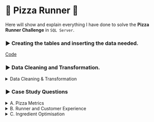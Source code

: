 
# :pizza: Pizza Runner :pizza:
Here will show and explain everything I have done to solve the **Pizza Runner Challenge** in `SQL Server`.

### :arrow_forward: Creating the tables and inserting the data needed.
[Code](https://www.db-fiddle.com/f/7VcQKQwsS3CTkGRFG7vu98/65)

### :arrow_forward: Data Cleaning and Transformation.

<details>
<summary>Data Cleaning & Transformation</summary>
	
After viewing each table, I noticed some data irregularity in the `customer_orders` and `runner_orders` tables.

`customer_orders`

**Before:**

![image](https://github.com/kleamertiri/8-Week-SQL-Challenge/assets/105167291/f9799e70-bdef-40b4-b6f7-9ef33af96337)


I noticed in the `exclusions` and `extras` columns that different cells have no values and they are represented in a inconsistent manner. 
Some of the cells are empty, **null** as a string or **NULL** data type. There is needed to represent this cells in the some way, 
because they can cause errors when they will be used in analysing the data. Since the data type of both columns is **VARCHAR**, the empty values will be presented as empty strings.
```sql
DROP TABLE IF EXISTS #TEMP_customer_orders;
SELECT order_id, customer_id, pizza_id, 
CASE
	WHEN exclusions = 'null' OR exclusions IS NULL THEN ''
	ELSE exclusions
	END AS exclusions,
CASE
	WHEN extras = 'null' OR extras IS NULL THEN ''
	ELSE extras
	END AS extras,
order_time
INTO #TEMP_customer_orders
FROM customer_orders;
```

I created a temporary table (`#TEMP_customer_orders`), where all the empty values in both columns are substituted with empty strings. All the data cleaning and transformation are done
in the temp table, leaving the existing table untouched for reference and going back if is needed.

**After:**

![image](https://github.com/kleamertiri/8-Week-SQL-Challenge/assets/105167291/da5469a2-4f30-437b-829c-e03c6883dedc)



`runner_orders`

**Before:**

![image](https://github.com/kleamertiri/8-Week-SQL-Challenge/assets/105167291/d4513823-9b99-4ac2-8dc6-39abd145146a)

In this table, there are some incosistent data.
- `pickup_time`, the empty values are presented with **null** as a string
- `distance` , in some cells the numbers are associated with *km* while in other cells, there is just numbers
- `duration`, the time is presented with numbers associated with *mins*, *minute*, *minutes* or just the number
- `cancellation`, some cells are blank, **null** string or **NULL** data type

```sql
DROP TABLE IF EXISTS #TEMP_runners_orders;
SELECT order_id, runner_id, 
CASE 
	WHEN pickup_time IS NULL OR pickup_time = 'null' THEN ''
	ELSE pickup_time
	END AS pickup_time,
CASE
	WHEN distance = 'null' THEN ''
	WHEN distance LIKE '%km' THEN TRIM('km' FROM distance)
	ELSE distance
	END AS distance,
CASE
	WHEN duration LIKE '%mins' THEN TRIM('mins' FROM duration)
	WHEN duration LIKE '%minutes' THEN TRIM('minutes' FROM duration)
	WHEN duration LIKE '%minute' THEN TRIM('minute' FROM duration)
	WHEN duration = 'null' THEN ''
	ELSE duration
	END AS duration,
CASE
	WHEN cancellation IS NULL OR cancellation = 'null' THEN ''
	ELSE cancellation
	END AS cancellation
INTO #TEMP_runners_orders
FROM runner_orders;
```

I created a temporary table (`#TEMP_runners_orders`) where:
- in the `pickup_time` column, converted the **null** cells to blank cells
- in the `distance` column, removed the *km* and converted the **null** cells to blank cells
- in the `duration` column, removed *mins*, *minute*, *minutes* and converted the **null** cells to blank cells
- in the `cancellation` column, converted the **null** and **NULL** to blank cells

Also, some columns have the wrong data type and I changed it, since it might cause problems later
```sql
ALTER TABLE #TEMP_runners_orders
ALTER COLUMN duration INT;

ALTER TABLE #TEMP_runners_orders
ALTER COLUMN distance FLOAT;
```

For the `pickup_time` column, I removed the time from the datetime data type.
```sql
UPDATE #TEMP_runners_orders
SET pickup_timE = SUBSTRING(pickup_time, 1, 10)
```

**After:**

![image](https://github.com/kleamertiri/8-Week-SQL-Challenge/assets/105167291/ce9c6166-376d-48f1-8846-b395fbc6b3a6)


</details>

### :arrow_forward: Case Study Questions
<details>
<summary>A. Pizza Metrics</summary> 
	<hr/>
1- How many pizzas were ordered?

```sql
SELECT COUNT(*) AS pizza_ordered
FROM customer_orders;

```
![image](https://github.com/kleamertiri/8-Week-SQL-Challenge/assets/105167291/cb8692b8-ced5-4d86-8558-5506087657ef)

Using the aggregate function `COUNT()` to find the total number of pizzas ordered.

- The total number of pizzas ordered is 14
<hr/>
2- How many unique customer orders were made?
```sql
SELECT COUNT(DISTINCT order_id) AS unique_customers_orders
FROM customer_orders;
```

![image](https://github.com/kleamertiri/8-Week-SQL-Challenge/assets/105167291/25f47fe6-31da-4ca1-966b-a614b710e5c0)

Using the aggregate function `COUNT()` to find the total number and `DISTINCT` to get the unique values.

- The total number of unique orders is 10
<hr/>
3- How many successful orders were delivered by each runner?

```sql
SELECT COUNT(DISTINCT c.order_id) AS orders_delivered, r.runner_id AS runner
FROM #TEMP_customer_orders AS c
INNER JOIN #TEMP_runners_orders AS r
ON c.order_id = r.order_id
WHERE r.cancellation = ''
GROUP BY r.runner_id;
```
**Steps:**
- Creating a `JOIN` between `#TEMP_customer_orders` and `#TEMP_runners_order`
- Getting the data where the `cancellation` column has no value(the delivery has been successful)
- Grouping the data by `runner_id`
- Getting the `runner_id` and the sum of the unique orders(using `COUNT()` and `DISTINCT`)

![image](https://github.com/kleamertiri/8-Week-SQL-Challenge/assets/105167291/c47c5e3e-843d-4dc9-8188-b691fc6ea426)

- Runner 1 has delivered successfully 4 orders
- Runner 2 has delivered successfully 3 orders
- Runner 3 has delivered successfully 1 order
<hr/>
4- How many of each type of pizza was delivered?

*Note!* Change the datatype of `pizza_column` from **TEXT** to **VARCHAR()**, to avoid the error

```sql
ALTER TABLE pizza_names
ALTER COLUMN pizza_name VARCHAR(70);
```

```sql
SELECT pizza_name, COUNT(c.pizza_id) AS number_of_pizza
FROM #TEMP_customer_orders AS c
INNER JOIN #TEMP_runners_orders AS r
ON c.order_id = r.order_id
INNER JOIN pizza_names AS p
ON c.pizza_id = p.pizza_id
WHERE r.cancellation = ''
GROUP BY pizza_name;
```

**Steps:**
- Creating a `INNER JOIN` between `#TEMP_customer_orders`, `#TEMP_runners_order` and `pizza_names`
- Getting the data where the `cancellation` column has no value(the delivery has been successful)
- Grouping the data by `pizza_name`
- Getting the `pizza_name` and the number of each *(using `COUNT()`)* that has been delivered successfully.
  

![image](https://github.com/kleamertiri/8-Week-SQL-Challenge/assets/105167291/60799f4a-d086-432e-9e8b-94e0844c777a)

- It has been delivered 9 Meatlovers
- It has been delivered 3 Vegetarian

<hr/>
5- How many Vegetarian and Meatlovers were ordered by each customer?

```sql
SELECT  c.customer_id, p.pizza_name, COUNT(c.pizza_id) AS pizza_nr
FROM #TEMP_customer_orders AS c
INNER JOIN pizza_names AS p
ON c.pizza_id = p.pizza_id
GROUP BY c.customer_id, p.pizza_name
ORDER BY c.customer_id;
```

**Steps:**
- Creating a `INNER JOIN` between `#TEMP_customer_orders` and `pizza_names`
- Grouping the data by `pizza_name` and `customer_id`
- Getting `customer_id`, `pizza_name` and the number of pizzas ordered by each customer for each kind of *(COUNT(pizza_id))*

![image](https://github.com/kleamertiri/8-Week-SQL-Challenge/assets/105167291/f9dc777c-bdd0-454b-a86c-87d6cbcb7fb2)

- Customer 101 ordered 2 Meatlovers and 1 Vegetarian
- Customer 102 ordered 2 Meatlovers and 1 Vegetarian
- Customer 103 ordered 3 Meatlovers and 1 Vegetarian
- Customer 104 ordered 3 Meatlovers
- Customer 105 ordered 1 Vegetarian
<hr/>
6- What was the maximum number of pizzas delivered in a single order?

```sql
WITH pizza_count_cte AS
(
  SELECT 
    c.order_id, 
    COUNT(c.pizza_id) AS pizza_per_order
  FROM #TEMP_customer_orders AS c
  JOIN #TEMP_runners_orders AS r
    ON c.order_id = r.order_id
  WHERE r.cancellation = ''
  GROUP BY c.order_id
)

SELECT 
  MAX(pizza_per_order) AS pizza_count
FROM pizza_count_cte;
```

**Steps:**
- Creating a CTE Table, where get the number of pizzas per order
- Using the aggregate function `MAX()` to get the maximum number of pizzas delivered in a single order

![image](https://github.com/kleamertiri/8-Week-SQL-Challenge/assets/105167291/6ee980dd-91f0-431f-bee5-e1fe1d253d8b)

- The maximum number of pizzas delivered in a single order, is 3
<hr/>
7- For each customer, how many delivered pizzas had at least 1 change and how many had no changes?

```sql
SELECT c.customer_id, 
		SUM(CASE
			WHEN c.exclusions = '' and c.extras = '' THEN 1
			ELSE 0
			END) AS pizza_without_change,
		SUM(CASE
			WHEN c.exclusions != '' or c.extras != '' THEN 1
			ELSE 0
			END) AS pizza_with_change
FROM #TEMP_customer_orders AS c
INNER JOIN #TEMP_runners_orders AS r
ON c.order_id = r.order_id
WHERE r.cancellation = ''
GROUP BY c.customer_id
```

**Steps:**
- Creating a `INNER JOIN` between `#TEMP_customer_orders` and `#TEMP_runners_order` 
- Getting the data where the `cancellation` column has no value(the delivery has been successful)
- Grouping by `customer_id`
- Using `CASE WHEN` statement to create two new columns (`pizza_without_change` and `pizza_with_change`)
- Each of the pizzas has a standart recipe, but clients can change them by adding extra topping (`extras`) or removing ingredient/s (`exclusions`)
- Using the aggregate function `SUM()` to get the number of each of them

![image](https://github.com/kleamertiri/8-Week-SQL-Challenge/assets/105167291/8ba0ebfb-a5cc-4dfa-a721-7876dfa6612c)

- Customers 101 and 102 got 2 and 3 pizzas with their standart recipe
- Customers 103 and 105 got 3 and 1 pizza with changes
- Customer 104 got 1 pizza with the standart recipe and 2 pizzas with changes
<hr/>
8- How many pizzas were delivered that had both exclusions and extras?
```sql
SELECT c.order_id, COUNT(pizza_id) AS pizza_with_changes
FROM #TEMP_customer_orders AS c
INNER JOIN #TEMP_runners_orders AS r
ON c.order_id = r.order_id
WHERE r.cancellation = '' and c.exclusions != '' and c.extras != ''
GROUP BY c.order_id
```

**Steps:**
- Creating a `INNER JOIN` between `#TEMP_runners_order` and `#TEMP_customer_orders`
- Getting the data where the `cancellation` column has no value(the delivery has been successful), `exclusions` and `extras` columns are not blank
- Grouping by the `order_id`
- Getting the number of pizzas with changes in their standart recipe *(COUNT())*

![image](https://github.com/kleamertiri/8-Week-SQL-Challenge/assets/105167291/1aa95098-cdcf-45cd-8655-02e24381f3fa)

- There is just 1 pizza which has extra toppings and has been removed ingredient/s
<hr/>
9- What was the total volume of pizzas ordered for each hour of the day?

*Use of `DATEPART(HOUR, '2019-12-01 12:00:00')` to get the hour of each order*

```sql
SELECT DATEPART(HOUR, order_time) AS hour_of_day, COUNT(order_id) AS nr_pizza_ordered
FROM #TEMP_customer_orders
GROUP BY DATEPART(HOUR, order_time);
```

![image](https://github.com/kleamertiri/8-Week-SQL-Challenge/assets/105167291/5d00246f-f6f2-4316-a461-5cdb38567667)

- The best hours, where the number of pizzas ordering is higher, are at 13:00, 18:00, 21:00 and 23:00
<hr/>
10- What was the volume of orders for each day of the week?

*Use of `DATENAME(WEEKDAY, order_time)` to get the days with their corresponding name in the calendar*

```sql
SELECT DATENAME(WEEKDAY, order_time) AS day_of_week, COUNT(order_id) AS volume_of_pizzas
FROM #TEMP_customer_orders
GROUP BY DATENAME(WEEKDAY, order_time)
ORDER BY volume_of_pizzas;

```
![image](https://github.com/kleamertiri/8-Week-SQL-Challenge/assets/105167291/48965035-e281-4793-a8cf-0c2ab87be5f7)

- The days, where the number of pizzas ordering is higher, are on Wednesday and Saturday

</details>

<details>
<summary>B. Runner and Customer Experience</summary> 
	<hr/>
1- How many runners signed up for each 1 week period? (i.e. week starts 2021-01-01) 
	
**_Note!_ 2021-01-01 is on Friday, so the first complete week starts on the 4th.**


![Capture](https://github.com/kleamertiri/8-Week-SQL-Challenge/assets/105167291/d390af2e-a2f4-4eb6-a90e-f7595b87798f)

```sql
SELECT DATEPART(WEEK, DATEADD(DAY,3,registration_date)) - 1 AS week_nr, COUNT(runner_id) AS nr_of_runners
FROM runners
GROUP BY DATEPART(WEEK, DATEADD(DAY,3,registration_date))
ORDER BY week_nr;
```
**Steps:**
- Since the first full week in January starts at 04-01-2021, we add 3 days to each od the `registration_date` usinf `DATEADD()`
- Getting the week of the year in which each date is, using `DATEPART(WEEK, registration_date)`
- Extracting 1 from the week we get, since `DATEPART()` recognizes the first week of the year from 01-01-2021

![image](https://github.com/kleamertiri/8-Week-SQL-Challenge/assets/105167291/0fb38394-ebb9-4dc9-9413-526cff0caf96)

- In the first week of the year, signed up 2 runners
- In the second and third week of the year, signed up just 1 runner

<hr/>

2- What was the average time in minutes it took for each runner to arrive at the Pizza Runner HQ to pickup the order?

**_Note_: It is needed to find the difference between the `order_time` and `pickup_time` to find the average time in minutes.**

```sql
WITH CTE_min AS (
		SELECT c.order_id, r.runner_id, DATEDIFF(minute, c.order_time, r.pickup_time) AS difference_min
		FROM #TEMP_customer_orders AS c
		INNER JOIN #TEMP_runners_orders AS r
		ON c.order_id = r.order_id
		WHERE r.cancellation = ''
		GROUP BY c.order_id,r.runner_id, c.order_time, r.pickup_time
		
)
SELECT AVG(difference_min) AS avg_difference_min
FROM CTE_min;
```

**Steps:**
- Joining the tables `#TEMP_customer_orders` and `#TEMP_runners_orders`
- Filtering the data and getting the rows where `cancellation` is blank (the order has been delivered successfully)
- Getting the difference in minutes between `pickup_time` and `order_time`, using `DATEDIFF()`
- Creating a CTE table, from which we get the average time

 ![image](https://github.com/kleamertiri/8-Week-SQL-Challenge/assets/105167291/3d4a41ae-3fab-4390-a958-5164d1d7609f)

- The average time it takes each runner to arrive at the HQ is 16 minutes

<hr/>

3- Is there any relationship between the number of pizzas and how long the order takes to prepare?

**_Note_: Find the number of pizzas per average time in minutes.**

```sql
WITH CTE_pizza_prepare AS (
		SELECT c.order_id,COUNT(c.order_id) AS number_of_pizza, DATEDIFF(minute, c.order_time, r.pickup_time) AS difference_min
		FROM #TEMP_customer_orders AS c
		INNER JOIN #TEMP_runners_orders AS r
		ON c.order_id = r.order_id
		WHERE r.cancellation = ''
		GROUP BY c.order_id, c.order_time, r.pickup_time
		
	)

SELECT number_of_pizza, AVG(difference_min) AS avg_time_prepare
FROM CTE_pizza_prepare
GROUP BY number_of_pizza
ORDER BY number_of_pizza
```
![image](https://github.com/kleamertiri/8-Week-SQL-Challenge/assets/105167291/d8d31898-7e3e-4d36-8d7b-e8c5ddb5166d)

- The more pizza ordered, the least amount of time it is needed to prepare each of them

<hr/>

4- What was the average distance travelled for each customer?

```sql
SELECT c.customer_id, ROUND(AVG(distance),2) AS avg_distance
FROM #TEMP_customer_orders AS c
INNER JOIN #TEMP_runners_orders AS r
ON c.order_id = r.order_id
WHERE cancellation = ''
GROUP BY c.customer_id
ORDER BY avg_distance;
```

![image](https://github.com/kleamertiri/8-Week-SQL-Challenge/assets/105167291/5f984101-e923-4ca7-ab2a-2800862dc2a9)

- Customer 104 lives closer (10km) while customer 105 lives the farthest (25km).

<hr/>

5- What was the difference between the longest and shortest delivery times for all orders?

```sql
SELECT MAX(duration) - MIN(duration) AS diff_delivery_time	
FROM #TEMP_runners_orders
WHERE cancellation = '';
```

![image](https://github.com/kleamertiri/8-Week-SQL-Challenge/assets/105167291/6dd8bf00-8a3c-4881-bfbd-a07cf496b105)

- The difference between the longest and shortest delivery is 30 min.

<hr/>
 6- What was the average speed for each runner for each delivery and do you notice any trend for these values?

 **_Note!_ The speed formula is _s = d / t_, where:**
 - **d is the distance (km)**
 - **t is the time (h)**

```sql
SELECT order_id,runner_id, ROUND(distance / duration, 2) * 60.00 AS average_speed
FROM #TEMP_runners_orders
WHERE cancellation = ''
order by runner_id, average_speed;
```

![image](https://github.com/kleamertiri/8-Week-SQL-Challenge/assets/105167291/4274938d-767e-43df-bc2a-a96dc63e2ead)

- The runner with the id 2, has a large difference between the lowest _(34.8km/h)_ and the others _(60km/h, 93.6km/h)_

<hr/>

7- What is the successful delivery percentage for each runner?

**_Note!_ Find the number of the successful deliveries and compare to the total number of deliveries for each runner**

```sql
WITH CTE_deliveries AS (
	SELECT runner_id,
	SUM(CASE
		WHEN cancellation = '' THEN 1
		ELSE 0 END) AS successful_deliveries,
	COUNT(order_id) AS total_deliveries
	FROM #TEMP_runners_orders
	GROUP BY runner_id
)

SELECT runner_id, ROUND(successful_deliveries / CAST(total_deliveries AS DECIMAL(1,0)) * 100, 2) AS successful_perc
FROM CTE_deliveries;
```

![image](https://github.com/kleamertiri/8-Week-SQL-Challenge/assets/105167291/fccbc808-c579-4e67-af1b-241e4461b3f8)

- Runner 1 has delivered succesfully all his/her orders.


</details>


<details>
<summary>C. Ingredient Optimisation</summary> <hr/>
1- What are the standard ingredients for each pizza?
	
**_Notes:_**
- Change the datatype of the columns _toppings_ (`pizza_recipes` ), _topping_name_ (`pizza_toppings`) and _pizza_name_ (`pizza_names`)
  from `TEXT` to `VARCHAR()` 

```sql
ALTER TABLE pizza_recipes
ALTER COLUMN toppings VARCHAR(max);

ALTER TABLE pizza_toppings
ALTER COLUMN topping_name VARCHAR(MAX);

ALTER TABLE pizza_names
ALTER COLUMN pizza_name VARCHAR(MAX);
```

```sql
DROP TABLE IF EXISTS #TEMP_pizza_recipes;
SELECT r.pizza_id AS pizza_id,
	  ltrim(split_table.value) AS toppings
INTO #TEMP_pizza_recipes
FROM pizza_recipes AS r
outer apply string_split(r.toppings, ',') as split_table

ALTER TABLE #TEMP_pizza_recipes
ALTER COLUMN toppings INT


WITH CTE_pizza_ingredients AS (
	SELECT name.pizza_name, t.topping_name
	FROM  #TEMP_pizza_recipes AS r
	INNER JOIN pizza_names AS name
	ON name.pizza_id = r.pizza_id
	INNER JOIN pizza_toppings AS t
	ON t.topping_id = r.toppings
)

SELECT pizza_name, STRING_AGG(topping_name, ', ') AS toppings
FROM CTE_pizza_ingredients
GROUP BY pizza_name;
```

**Steps:**
- Using the `STRING_SPLIT()` function to split comma-separated list of values which are in the same cell and creating a temporal
  table `#TEMP_pizza_recipes` 
- Changing the `toppings` datatype, from `VARCHAR()` to `INT`, in order to join the temp table with `pizza_names` and `pizza_toppings`
- Using the `STRING_AGG()` function to concatenate the values with the same `pizza_name` in a list of values inside a cell


![image](https://github.com/kleamertiri/8-Week-SQL-Challenge/assets/105167291/5e97897b-9a54-413c-b998-3953494c3d94)



</details>

